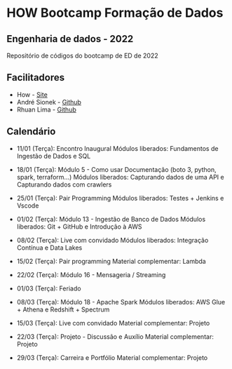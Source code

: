 # HOW Bootcamp Formação de Dados

## Engenharia de dados - 2022

Repositório de códigos do bootcamp de ED de 2022

## Facilitadores
* How - [Site](https://howedu.com.br)
* André Sionek - [Github](https://github.com/andresionek91)
* Rhuan Lima - [Github](https://github.com/rhuanlima)

## Calendário

- 11/01 (Terça): Encontro Inaugural
Módulos liberados: Fundamentos de Ingestão de Dados e SQL 

- 18/01 (Terça): Módulo 5 - Como usar Documentação (boto 3, python, spark, terraform…)
Módulos liberados: Capturando dados de uma API e Capturando dados com crawlers

- 25/01 (Terça):  Pair Programming
Módulos liberados: Testes + Jenkins e Vscode

- 01/02 (Terça): Módulo 13 - Ingestão de Banco de Dados 
Módulos liberados: Git + GitHub e Introdução à AWS

- 08/02  (Terça): Live com convidado
Módulos liberados: Integração Contínua e Data Lakes

- 15/02 (Terça): Pair programming
Material complementar: Lambda

- 22/02 (Terça): Módulo 16 - Mensageria / Streaming

- 01/03 (Terça): Feriado

- 08/03 (Terça): Módulo 18 - Apache Spark
Módulos liberados:  AWS Glue + Athena e Redshift + Spectrum
 
- 15/03 (Terça): Live com convidado
Material complementar: Projeto

- 22/03 (Terça): Projeto - Discussão e Auxílio
Material complementar: Projeto

- 29/03 (Terça): Carreira e Portfólio
Material complementar: Projeto